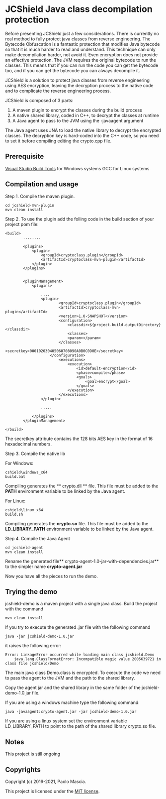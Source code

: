 # JCShield Java class decompilation protection


Before presenting JCShield just a few considerations. 
There is currently no real method to fully protect java classes from reverse engineering. 
The  Bytecode Obfuscation is a fantastic protection that modifies Java bytecode so that it is much harder to read and understand. This technique can only make decompilation harder, not avoid it.
Even encryption does not provide an effective protection. The JVM requires the original bytecode to run the classes.  This means that if you can run the code you can get the bytecode too, and if you can get  the bytecode  you can always decompile it.

JCShield is a solution to protect java classes from reverse engineering using AES encryption, leaving the decryption process to the native code and to complicate the reverse engineering process.

JCShield is  composed of 3 parts:

1. A maven plugin to encrypt the classes during the build process
2. A native shared library, coded in C++, to decrypt the classes at runtime
3. A Java agent to pass to the JVM using the -javaagent argument


The Java agent uses JNA to load the native library to decrypt the encrypted classes.
The decryption key is hard-coded into the C++ code, so you need to set it before compiling editing the crypto.cpp file.

## Prerequisite

[Visual Studio Build Tools] for Windows systems
GCC for Linux systems

## Compilation and usage

Step 1. Compile the maven plugin. 

	cd jcshield-mvn-plugin
	mvn clean install

Step 2. To use the plugin add the folling code in the build section of your project pom file:

	<build>
			........

			<plugins>
				<plugin>
					<groupId>cryptoclass.plugin</groupId>
					<artifactId>cryptoclass-mvn-plugin</artifactId>
				</plugin>			
			</plugins>


			<pluginManagement>
				<plugins>

					....
					<plugin>
							<groupId>cryptoclass.plugin</groupId>
							<artifactId>cryptoclass-mvn-plugin</artifactId>
							<version>1.0-SNAPSHOT</version>
							<configuration>				    	
								<classdir>${project.build.outputDirectory}</classdir>
								<classes>
								<param></param>
							</classes>
							<secretkey>000102030405060708090A0B0C0D0E</secretkey>
						</configuration>	     
							<executions>
								<execution>
									<id>default-encryption</id>
									<phase>compile</phase>
									<goals>
										<goal>encrypt</goal>
									</goals>
								</execution>
							</executions>
					</plugin>

					.....

				</plugins>
			</pluginManagement>

	</build>

The secretkey attribute contains the 128 bits AES key in the format of 16 hexadecimal numbers.

Step 3. Compile the native lib 
	
For Windows:

	cshield\windows_x64
	build.bat

Compiling generates the ** crypto.dll ** file. This file must be added to the **PATH** environment variable to be linked by the Java agent.

For Linux:

	cshield\linux_x64
	build.sh

Compiling generates the **crypto.so** file. This file must be added to the **LD_LIBRARY_PATH** environment variable to be linked by the Java agent.

Step 4. Compile the Java Agent

	cd jcshield-agent
	mvn clean install

Rename the generated file** crypto-agent-1.0-jar-with-dependencies.jar** to the simpler name **crypto-agent.jar**

Now you have all the pieces to run the demo.

## Trying the demo

jcshield-demo is a maven project with a single java class. Build the project with the command 

	mvn clean install
	
If you try to execute the generated .jar file  with the following command 

	java -jar jcshield-demo-1.0.jar 
	
it raises the following error:

	Error: LinkageError occurred while loading main class jcshield.Demo
        java.lang.ClassFormatError: Incompatible magic value 2005639721 in class file jcshield/Demo

The main java class Demo.class is encrypted. To execute the code we need to pass the agent to the JVM and the path to the shared library.

Copy the agent jar and the shared library in the same folder of the  jcshield-demo-1.0.jar  file. 

If you are using a windows machine type the following command:

	java -javaagent:crypto-agent.jar -jar jcshield-demo-1.0.jar

If you are using a linux system set the environment variable LD_LIBRARY_PATH to point to the path of the shared library crypto.so file.

## Notes
This project is still ongoing

## Copyrights

Copyright (c) 2016-2021, Paolo Mascia.

This project is licensed under the [MIT license].

 [MIT license]: https://opensource.org/licenses/MIT "MIT license"
 [Visual Studio Build Tools]: https://visualstudio.microsoft.com/it/downloads/ "VS Build Tools"